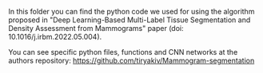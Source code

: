 

In this folder you can find the python code we used for using the algorithm proposed in "Deep Learning-Based Multi-Label Tissue Segmentation and Density
Assessment from Mammograms" paper (doi: 10.1016/j.irbm.2022.05.004).

You can see specific python files, functions and CNN networks at the authors repository:
https://github.com/tiryakiv/Mammogram-segmentation
